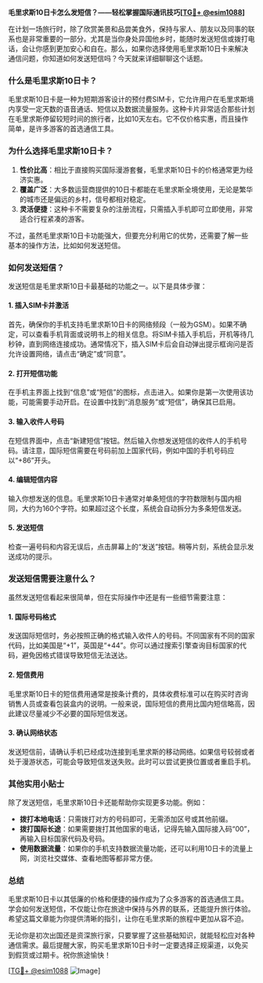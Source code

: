 **毛里求斯10日卡怎么发短信？——轻松掌握国际通讯技巧[[TG💪+ @esim1088](https://t.me/s/esim1088)]**

在计划一场旅行时，除了欣赏美景和品尝美食外，保持与家人、朋友以及同事的联系也是非常重要的一部分。尤其是当你身处异国他乡时，能随时发送短信或拨打电话，会让你感到更加安心和自在。那么，如果你选择使用毛里求斯10日卡来解决通信问题，你知道如何发送短信吗？今天就来详细聊聊这个话题。

### **什么是毛里求斯10日卡？**
毛里求斯10日卡是一种为短期游客设计的预付费SIM卡，它允许用户在毛里求斯境内享受一定天数的语音通话、短信以及数据流量服务。这种卡片非常适合那些计划在毛里求斯停留较短时间的旅行者，比如10天左右。它不仅价格实惠，而且操作简单，是许多游客的首选通信工具。

### **为什么选择毛里求斯10日卡？**
1. **性价比高**：相比于直接购买国际漫游套餐，毛里求斯10日卡的价格通常更为经济实惠。
2. **覆盖广泛**：大多数运营商提供的10日卡都能在毛里求斯全境使用，无论是繁华的城市还是偏远的乡村，信号都相对稳定。
3. **灵活便捷**：这种卡不需要复杂的注册流程，只需插入手机即可立即使用，非常适合行程紧凑的游客。

不过，虽然毛里求斯10日卡功能强大，但要充分利用它的优势，还需要了解一些基本的操作方法，比如如何发送短信。

### **如何发送短信？**
发送短信是毛里求斯10日卡最基础的功能之一。以下是具体步骤：

#### **1. 插入SIM卡并激活**
首先，确保你的手机支持毛里求斯10日卡的网络频段（一般为GSM）。如果不确定，可以查看手机背面或说明书上的相关信息。将SIM卡插入手机后，开机等待几秒钟，直到网络连接成功。通常情况下，插入SIM卡后会自动弹出提示框询问是否允许设置网络，请点击“确定”或“同意”。

#### **2. 打开短信功能**
在手机主界面上找到“信息”或“短信”的图标，点击进入。如果你是第一次使用该功能，可能需要手动开启。在设置中找到“消息服务”或“短信”，确保其已启用。

#### **3. 输入收件人号码**
在短信界面中，点击“新建短信”按钮。然后输入你想发送短信的收件人的手机号码。请注意，国际短信需要在号码前加上国家代码，例如中国的手机号码应以“+86”开头。

#### **4. 编辑短信内容**
输入你想发送的信息。毛里求斯10日卡通常对单条短信的字符数限制与国内相同，大约为160个字符。如果超过这个长度，系统会自动拆分为多条短信发送。

#### **5. 发送短信**
检查一遍号码和内容无误后，点击屏幕上的“发送”按钮。稍等片刻，系统会显示发送成功的提示。

### **发送短信需要注意什么？**
虽然发送短信看起来很简单，但在实际操作中还是有一些细节需要注意：

#### **1. 国际号码格式**
发送国际短信时，务必按照正确的格式输入收件人的号码。不同国家有不同的国家代码，比如美国是“+1”，英国是“+44”。你可以通过搜索引擎查询目标国家的代码，避免因格式错误导致短信无法送达。

#### **2. 短信费用**
毛里求斯10日卡的短信费用通常是按条计费的，具体收费标准可以在购买时咨询销售人员或查看包装盒内的说明。一般来说，国际短信的费用比国内短信略高，因此建议尽量减少不必要的国际短信发送。

#### **3. 确认网络状态**
发送短信前，请确认手机已经成功连接到毛里求斯的移动网络。如果信号较弱或者处于漫游状态，可能会导致短信发送失败。此时可以尝试更换位置或者重启手机。

### **其他实用小贴士**
除了发送短信，毛里求斯10日卡还能帮助你实现更多功能。例如：
- **拨打本地电话**：只需拨打对方的号码即可，无需添加区号或其他前缀。
- **拨打国际长途**：如果需要拨打其他国家的电话，记得先输入国际接入码“00”，再输入目标国家代码及号码。
- **使用数据流量**：如果你的手机支持数据流量功能，还可以利用10日卡的流量上网，浏览社交媒体、查看地图等都非常方便。

### **总结**
毛里求斯10日卡以其低廉的价格和便捷的操作成为了众多游客的首选通信工具。学会如何发送短信，不仅能让你在旅途中保持与外界的联系，还能提升旅行体验。希望这篇文章能为你提供清晰的指引，让你在毛里求斯的旅程中更加从容不迫。

无论你是初次出国还是资深旅行家，只要掌握了这些基础知识，就能轻松应对各种通信需求。最后提醒大家，购买毛里求斯10日卡时一定要选择正规渠道，以免买到假货或过期卡。祝你旅途愉快！

[[TG💪+ @esim1088](https://t.me/s/esim1088) ![Image](https://i.postimg.cc/4NQfJmqS/Snipaste-2025-05-13-00-14-12.png)]